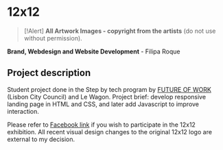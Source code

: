 # 12x12

> [!Alert]
> **All Artwork Images - copyright from the artists** (do not use without permission).


**Brand, Webdesign and Website Development** - Filipa Roque

## Project description
Student project done in the Step by tech program by [FUTURE OF WORK](https://www.linkedin.com/showcase/futureofworklisboa/) (Lisbon City Council) and Le Wagon. 
Project brief: develop responsive landing page in HTML and CSS, and later add Javascript to improve interaction. 

Please refer to [Facebook link](https://www.facebook.com/dozepordoze) if you wish to participate in the 12x12 exhibition.
All recent visual design changes to the original 12x12 logo are external to my decision. 

